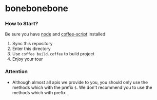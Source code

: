 # bonebonebone


### How to Start?
Be sure you have [node](http://nodejs.org/) and [coffee-script](http://coffeescript.org/) installed

1. Sync this repository
1. Enter this directory
1. Use `coffee build.coffee` to build project
1. Enjoy your tour


### Attention

+ Although almost all apis we provide to you, you should only use the methods which with the prefix `$`. We don't recommend you to use the methods which with prefix `_`